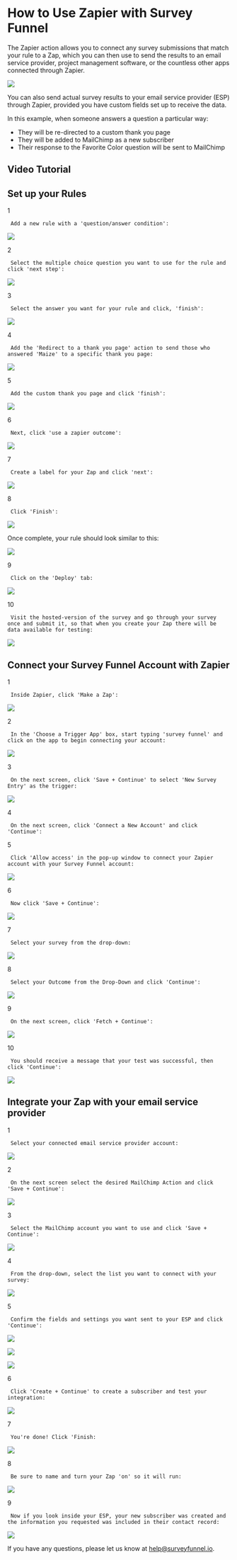 # How to Use Zapier with Survey Funnel

The Zapier action allows you to connect any survey submissions that match your rule to a Zap, which you can then use to send the results to an email service provider, project management software, or the countless other apps connected through Zapier.

![](https://d33v4339jhl8k0.cloudfront.net/docs/assets/53974d6ce4b0c76107b109d1/images/59838b1e2c7d3a73488ba053/file-%20GGJRtisKi8.png)

You can also send actual survey results to your email service provider \(ESP\) through Zapier, provided you have custom fields set up to receive the data.

In this example, when someone answers a question a particular way:

* They will be re-directed to a custom thank you page
* They will be added to MailChimp as a new subscriber
* Their response to the Favorite Color question will be sent to MailChimp

## Video Tutorial

## Set up your Rules

1

```text
 Add a new rule with a 'question/answer condition': 
```

![](https://d33v4339jhl8k0.cloudfront.net/docs/assets/53974d6ce4b0c76107b109d1/images/593b160b2c7d3a0747cdcd07/file-%20nurNItzGWQ.png)

2

```text
 Select the multiple choice question you want to use for the rule and click 'next step': 
```

![](https://d33v4339jhl8k0.cloudfront.net/docs/assets/53974d6ce4b0c76107b109d1/images/593b165604286305c68cf9f9/file-%20UYBfo7L1sp.png)

3

```text
 Select the answer you want for your rule and click, 'finish': 
```

![](https://d33v4339jhl8k0.cloudfront.net/docs/assets/53974d6ce4b0c76107b109d1/images/593b168404286305c68cf9fc/file-2e9qpMesVX.png)

4

```text
 Add the 'Redirect to a thank you page' action to send those who answered 'Maize' to a specific thank you page: 
```

![](https://d33v4339jhl8k0.cloudfront.net/docs/assets/53974d6ce4b0c76107b109d1/images/593b18002c7d3a0747cdcd1b/file-%20hl0jRPCdll.png)

5

```text
 Add the custom thank you page and click 'finish': 
```

![](https://d33v4339jhl8k0.cloudfront.net/docs/assets/53974d6ce4b0c76107b109d1/images/593b18512c7d3a0747cdcd1c/file-%20KBb08YkhNC.png)

6

```text
 Next, click 'use a zapier outcome': 
```

![](https://d33v4339jhl8k0.cloudfront.net/docs/assets/53974d6ce4b0c76107b109d1/images/593b191504286305c68cfa0b/file-d0YLgmGgB3.png)

7

```text
 Create a label for your Zap and click 'next': 
```

![](https://d33v4339jhl8k0.cloudfront.net/docs/assets/53974d6ce4b0c76107b109d1/images/593b196b04286305c68cfa0d/file-d22Bb8L2Pn.png)

8

```text
 Click 'Finish': 
```

![](https://d33v4339jhl8k0.cloudfront.net/docs/assets/53974d6ce4b0c76107b109d1/images/593b199f04286305c68cfa0f/file-%20SaPBwghxvM.png)

Once complete, your rule should look similar to this:

![](https://d33v4339jhl8k0.cloudfront.net/docs/assets/53974d6ce4b0c76107b109d1/images/593b19de2c7d3a0747cdcd27/file-%20ARkW6jHgDZ.png)

9

```text
 Click on the 'Deploy' tab: 
```

![](https://d33v4339jhl8k0.cloudfront.net/docs/assets/53974d6ce4b0c76107b109d1/images/59cd2c16042863033a1d3686/file-48A0m6tcsZ.png)

10

```text
 Visit the hosted-version of the survey and go through your survey once and submit it, so that when you create your Zap there will be data available for testing: 
```

![](https://d33v4339jhl8k0.cloudfront.net/docs/assets/53974d6ce4b0c76107b109d1/images/59ce5bb12c7d3a73488d4368/file-W0NgNdhPeU.png)

## Connect your Survey Funnel Account with Zapier

1

```text
 Inside Zapier, click 'Make a Zap': 
```

![](https://d33v4339jhl8k0.cloudfront.net/docs/assets/53974d6ce4b0c76107b109d1/images/58669d5390336009736c09a0/file-%20ZC1xECNIUZ.png)

2

```text
 In the 'Choose a Trigger App' box, start typing 'survey funnel' and click on the app to begin connecting your account: 
```

![](https://d33v4339jhl8k0.cloudfront.net/docs/assets/53974d6ce4b0c76107b109d1/images/58669e28c697915403a084a6/file-%20tdLQdB9JVm.png)

3

```text
 On the next screen, click 'Save + Continue' to select 'New Survey Entry' as the trigger: 
```

![](https://d33v4339jhl8k0.cloudfront.net/docs/assets/53974d6ce4b0c76107b109d1/images/58669e70c697915403a084a8/file-%20wcrBgkQxrj.png)

4

```text
 On the next screen, click 'Connect a New Account' and click 'Continue': 
```

5

```text
 Click 'Allow access' in the pop-up window to connect your Zapier account with your Survey Funnel account: 
```

![](https://d33v4339jhl8k0.cloudfront.net/docs/assets/53974d6ce4b0c76107b109d1/images/58669eddc697915403a084ab/file-%20dmZb6dEDUG.png)

6

```text
 Now click 'Save + Continue': 
```

![](https://d33v4339jhl8k0.cloudfront.net/docs/assets/53974d6ce4b0c76107b109d1/images/58669f14c697915403a084af/file-%20ccN3F5mw6r.png)

7

```text
 Select your survey from the drop-down: 
```

![](https://d33v4339jhl8k0.cloudfront.net/docs/assets/53974d6ce4b0c76107b109d1/images/5866a895c697915403a084ee/file-%20voOlS6fyhU.png)

8

```text
 Select your Outcome from the Drop-Down and click 'Continue': 
```

![](https://d33v4339jhl8k0.cloudfront.net/docs/assets/53974d6ce4b0c76107b109d1/images/5866aa8890336009736c09f5/file-%20VbimsjTYV1.png)

9

```text
 On the next screen, click 'Fetch + Continue': 
```

![](https://d33v4339jhl8k0.cloudfront.net/docs/assets/53974d6ce4b0c76107b109d1/images/5866aac6c697915403a084f9/file-F4aHeZN9xP.png)

10

```text
 You should receive a message that your test was successful, then click 'Continue': 
```

![](https://d33v4339jhl8k0.cloudfront.net/docs/assets/53974d6ce4b0c76107b109d1/images/5866ab03c697915403a084fc/file-%20NyCOG6MvNu.png)

## Integrate your Zap with your email service provider

1

```text
 Select your connected email service provider account: 
```

![](https://d33v4339jhl8k0.cloudfront.net/docs/assets/53974d6ce4b0c76107b109d1/images/5866ab4e90336009736c09fd/file-%20AfksAD8QyA.png)

2

```text
 On the next screen select the desired MailChimp Action and click 'Save + Continue': 
```

![](https://d33v4339jhl8k0.cloudfront.net/docs/assets/53974d6ce4b0c76107b109d1/images/5866ab9590336009736c0a00/file-%20Re61sCX6nZ.png)

3

```text
 Select the MailChimp account you want to use and click 'Save + Continue': 
```

![](https://d33v4339jhl8k0.cloudfront.net/docs/assets/53974d6ce4b0c76107b109d1/images/5866abda90336009736c0a01/file-%20gJlQJI5oeE.png)

4

```text
 From the drop-down, select the list you want to connect with your survey: 
```

![](https://d33v4339jhl8k0.cloudfront.net/docs/assets/53974d6ce4b0c76107b109d1/images/5866ac3390336009736c0a03/file-%20TTRGHliIUf.png)

5

```text
 Confirm the fields and settings you want sent to your ESP and click 'Continue': 
```

![](https://d33v4339jhl8k0.cloudfront.net/docs/assets/53974d6ce4b0c76107b109d1/images/58b06c842c7d3a576d357c34/file-%20JEPWM9lSbt.png)

![](https://d33v4339jhl8k0.cloudfront.net/docs/assets/53974d6ce4b0c76107b109d1/images/58b06c8f2c7d3a576d357c35/file-9uiaFBPqRA.png)

![](https://d33v4339jhl8k0.cloudfront.net/docs/assets/53974d6ce4b0c76107b109d1/images/58b06c982c7d3a576d357c36/file-%20rIcLn6fJOL.png)

6

```text
 Click 'Create + Continue' to create a subscriber and test your integration: 
```

![](https://d33v4339jhl8k0.cloudfront.net/docs/assets/53974d6ce4b0c76107b109d1/images/58b06d02dd8c8e56bfa7fde0/file-N8AWi1XuhJ.png)

7

```text
 You're done! Click 'Finish: 
```

![](https://d33v4339jhl8k0.cloudfront.net/docs/assets/53974d6ce4b0c76107b109d1/images/5866acfec697915403a08507/file-Z7XrzzEZ7r.png)

8

```text
 Be sure to name and turn your Zap 'on' so it will run: 
```

![](https://d33v4339jhl8k0.cloudfront.net/docs/assets/53974d6ce4b0c76107b109d1/images/58b06d582c7d3a576d357c3d/file-%20rcr7zC1wKn.png)

9

```text
 Now if you look inside your ESP, your new subscriber was created and the information you requested was included in their contact record: 
```

![](https://d33v4339jhl8k0.cloudfront.net/docs/assets/53974d6ce4b0c76107b109d1/images/58b06e47dd8c8e56bfa7fde4/file-%20iHOPPiPScu.png)

If you have any questions, please let us know at [help@surveyfunnel.io](mailto:mailto:help@surveyfunnel.io).

